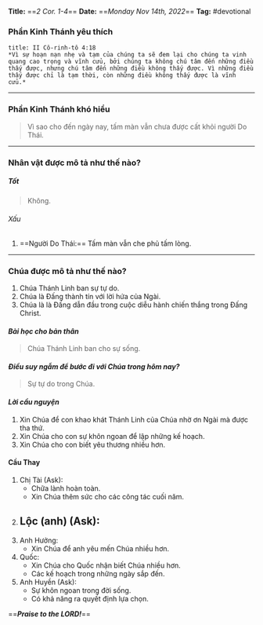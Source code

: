 **Title:** ==*2 Cor. 1-4*==
**Date:** ==*Monday Nov 14th, 2022*==
**Tag:** #devotional

### **Phần Kinh Thánh yêu thích**
```ad-bible
title: II Cô-rinh-tô 4:18
*Vì sự hoạn nạn nhẹ và tạm của chúng ta sẽ đem lại cho chúng ta vinh quang cao trọng và vĩnh cửu, bởi chúng ta không chú tâm đến những điều thấy được, nhưng chú tâm đến những điều không thấy được. Vì những điều thấy được chỉ là tạm thời, còn những điều không thấy được là vĩnh cửu.*
```
----
### **Phần Kinh Thánh khó hiểu**
> Vì sao cho đến ngày nay, tấm màn vẫn chưa được cất khỏi người Do Thái.
----
### **Nhân vật được mô tả như thế nào?**
##### Tốt
> Không.
###### Xấu
1. ==Người Do Thái:== Tấm màn vẫn che phủ tấm lòng.
----
### **Chúa được mô tả như thế nào?**
1. Chúa Thánh Linh ban sự tự do.
2. Chúa là Đấng thành tín với lời hứa của Ngài.
3. Chúa là là Đấng dẫn đầu trong cuộc diễu hành chiến thắng trong Đấng Christ.
#### *Bài học cho bản thân*
> Chúa Thánh Linh ban cho sự sống.
#### *Điều suy ngẫm để bước đi với Chúa trong hôm nay?*
> Sự tự do trong Chúa.
#### *Lời cầu nguyện*
1. Xin Chúa để con khao khát Thánh Linh của Chúa nhờ ơn Ngài mà được tha thứ.
2. Xin Chúa cho con sự khôn ngoan để lập những kế hoạch.
3. Xin Chúa cho con biết yêu thương nhiều hơn.

#### Cầu Thay
1. Chị Tài (Ask):
	- Chữa lành hoàn toàn.
	- Xin Chúa thêm sức cho các công tác cuối năm.
1. Lộc (anh) (Ask):
	- 
1. Anh Hưởng:
	- Xin Chúa để anh yêu mến Chúa nhiều hơn.
1. Quốc: 
	- Xin Chúa cho Quốc nhận biết Chúa nhiều hơn.
	- Các kế hoạch trong những ngày sắp đến.
3. Anh Huyền (Ask):
	- Sự khôn ngoan trong đời sống.
	- Có khả năng ra quyết định lựa chọn.

==***Praise to the LORD!***==
